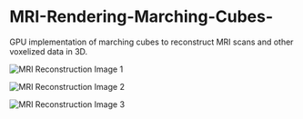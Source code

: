 # MRI-Rendering-Marching-Cubes-
GPU implementation of marching cubes to reconstruct MRI scans and other voxelized data in 3D.

![MRI Reconstruction Image 1](https://github.com/nithinp7/MRI-Rendering-Marching-Cubes-/blob/master/mriImagingProj1.jpg)

![MRI Reconstruction Image 2](https://github.com/nithinp7/MRI-Rendering-Marching-Cubes-/blob/master/mriImagingProj2.jpg)

![MRI Reconstruction Image 3](https://github.com/nithinp7/MRI-Rendering-Marching-Cubes-/blob/master/mriImagingProj3.jpg)
